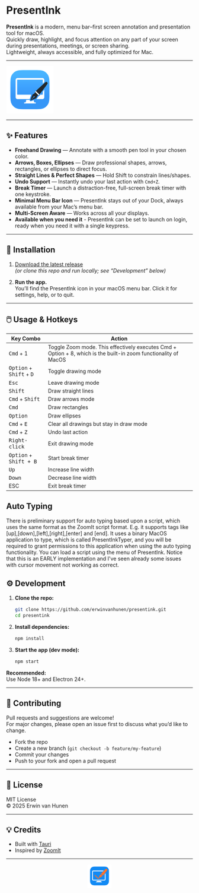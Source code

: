 # PresentInk

**PresentInk** is a modern, menu bar–first screen annotation and presentation tool for macOS.  
Quickly draw, highlight, and focus attention on any part of your screen during presentations, meetings, or screen sharing.  
Lightweight, always accessible, and fully optimized for Mac.

---

![PresentInk Logo](icons/presentink.iconset/icon_128x128.png) <!-- Add your logo image here -->

---

## ✨ Features

- **Freehand Drawing** — Annotate with a smooth pen tool in your chosen color.
- **Arrows, Boxes, Ellipses** — Draw professional shapes, arrows, rectangles, or ellipses to direct focus.
- **Straight Lines & Perfect Shapes** — Hold Shift to constrain lines/shapes.
- **Undo Support** — Instantly undo your last action with `Cmd+Z`.
- **Break Timer** — Launch a distraction-free, full-screen break timer with one keystroke.
- **Minimal Menu Bar Icon** — PresentInk stays out of your Dock, always available from your Mac’s menu bar.
- **Multi-Screen Aware** — Works across all your displays.
- **Available when you need it** - PresentInk can be set to launch on login, ready when you need it with a single keypress.


---

## 🚀 Installation

1. [Download the latest release](https://github.com/yourusername/presentink/releases)  
   *(or clone this repo and run locally; see “Development” below)*

2. **Run the app.**  
   You’ll find the PresentInk icon in your macOS menu bar. Click it for settings, help, or to quit.

---

## 🖱️ Usage & Hotkeys

| Key Combo                          | Action                        |
|-------------------------------------|-------------------------------|
| <kbd>Cmd</kbd> + 1 | Toggle Zoom mode. This effectively executes Cmd + Option + 8, which is the built-in zoom functionality of MacOS |
| <kbd>Option</kbd> + <kbd>Shift</kbd> + <kbd>D</kdb>     | Toggle drawing mode         |
 <kbd>Esc</kdb>     | Leave drawing mode         |
| <kbd>Shift</kbd>     | Draw straight lines            |
| <kbd>Cmd</kbd> + <kbd>Shift</kbd>      | Draw arrows mode              |
| <kbd>Cmd</kbd>     | Draw rectangles          |
| <kbd>Option</kbd>  | Draw ellipses |
| <kbd>Cmd</kbd> + <kbd>E</kdb> | Clear all drawings but stay in draw mode |
| <kbd>Cmd</kbd> + <kbd>Z</kbd>      | Undo last action              |
| <kbd>Right-click</kbd>              | Exit drawing mode             |
| <kbd>Option</kbd> + <kbd>Shift</kdb> + <kdb>B</kdb>                     | Start break timer     |
| <kbd>Up</kbd> | Increase line width    |
| <kbd>Down</kbd> | Decrease line width    |
| <kdb>ESC</kdb> | Exit break timer |

## Auto Typing
There is preliminary support for auto typing based upon a script, which uses the same format as the ZoomIt script format. E.g. it supports tags like [up],[down],[left],[right],[enter] and [end]. It uses a binary MacOS application to type, which is called PresentInkTyper, and you will be required to grant permissions to this application when using the auto typing functionality. You can load a script using the menu of PresentInk. Notice that this is an EARLY implementation and I've seen already some issues with cursor movement not working as correct. 
## ⚙️ Development

1. **Clone the repo:**
    ```bash
    git clone https://github.com/erwinvanhunen/presentink.git
    cd presentink
    ```

2. **Install dependencies:**
    ```bash
    npm install
    ```

3. **Start the app (dev mode):**
    ```bash
    npm start
    ```

**Recommended:**  
Use Node 18+ and Electron 24+.  

---

## 🤝 Contributing

Pull requests and suggestions are welcome!  
For major changes, please open an issue first to discuss what you’d like to change.

- Fork the repo
- Create a new branch (`git checkout -b feature/my-feature`)
- Commit your changes
- Push to your fork and open a pull request

---

## 📄 License

MIT License  
© 2025 Erwin van Hunen

---

## 💡 Credits

- Built with [Tauri](https://v2.tauri.app/)
- Inspired by [ZoomIt](https://docs.microsoft.com/en-us/sysinternals/downloads/zoomit)

---

<p align="center"><img src="icon_128x128.png" alt="PresentInk logo" width="64"></p>